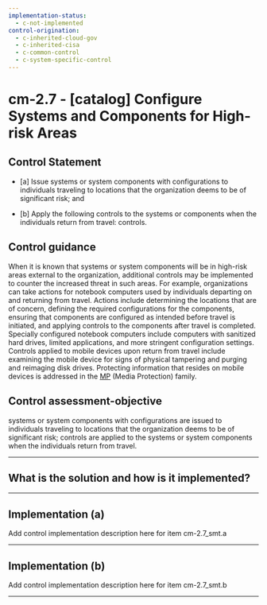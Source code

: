```yaml
---
implementation-status:
  - c-not-implemented
control-origination:
  - c-inherited-cloud-gov
  - c-inherited-cisa
  - c-common-control
  - c-system-specific-control
---
```


# cm-2.7 - \[catalog\] Configure Systems and Components for High-risk Areas

## Control Statement

- \[a\] Issue systems or system components with configurations to individuals traveling to locations that the organization deems to be of significant risk; and

- \[b\] Apply the following controls to the systems or components when the individuals return from travel: controls.

## Control guidance

When it is known that systems or system components will be in high-risk areas external to the organization, additional controls may be implemented to counter the increased threat in such areas. For example, organizations can take actions for notebook computers used by individuals departing on and returning from travel. Actions include determining the locations that are of concern, defining the required configurations for the components, ensuring that components are configured as intended before travel is initiated, and applying controls to the components after travel is completed. Specially configured notebook computers include computers with sanitized hard drives, limited applications, and more stringent configuration settings. Controls applied to mobile devices upon return from travel include examining the mobile device for signs of physical tampering and purging and reimaging disk drives. Protecting information that resides on mobile devices is addressed in the [MP](#mp) (Media Protection) family.

## Control assessment-objective

systems or system components with configurations are issued to individuals traveling to locations that the organization deems to be of significant risk;
controls are applied to the systems or system components when the individuals return from travel.

______________________________________________________________________

## What is the solution and how is it implemented?

<!-- Please leave this section blank and enter implementation details in the parts below. -->

______________________________________________________________________

## Implementation (a)

Add control implementation description here for item cm-2.7_smt.a

______________________________________________________________________

## Implementation (b)

Add control implementation description here for item cm-2.7_smt.b

______________________________________________________________________
